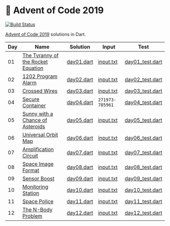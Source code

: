 # :christmas_tree: Advent of Code 2019

[![Build Status](https://travis-ci.com/janstol/adventofcode2019.svg?branch=master)](https://travis-ci.com/janstol/adventofcode2019)

[Advent of Code 2019](https://adventofcode.com/2019) solutions in Dart.

| Day | Name | Solution | Input | Test |
| --- | ---  | ---      | ---   | ---  |
| 01 | [The Tyranny of the Rocket Equation](https://adventofcode.com/2019/day/1) | [day01.dart](lib/day01/day01.dart) | [input.txt](lib/day01/input.txt) | [day01_test.dart](test/day01_test.dart) |
| 02 | [1202 Program Alarm](https://adventofcode.com/2019/day/2) | [day02.dart](lib/day02/day02.dart) | [input.txt](lib/day02/input.txt) | [day02_test.dart](test/day02_test.dart) |
| 03 | [Crossed Wires](https://adventofcode.com/2019/day/3) | [day03.dart](lib/day03/day03.dart) | [input.txt](lib/day03/input.txt) | [day03_test.dart](test/day03_test.dart) |
| 04 | [Secure Container](https://adventofcode.com/2019/day/4) | [day04.dart](lib/day04/day04.dart) | `271973-785961` | [day04_test.dart](test/day04_test.dart) |
| 05 | [Sunny with a Chance of Asteroids](https://adventofcode.com/2019/day/5)  | [day05.dart](lib/day05/day05.dart) | [input.txt](lib/day05/input.txt) | [day05_test.dart](test/day05_test.dart) |
| 06 | [Universal Orbit Map](https://adventofcode.com/2019/day/6) | [day06.dart](lib/day06/day06.dart) | [input.txt](lib/day06/input.txt) | [day06_test.dart](test/day06_test.dart) |
| 07 | [Amplification Circuit](https://adventofcode.com/2019/day/7) | [day07.dart](lib/day07/day07.dart) | [input.txt](lib/day07/input.txt) | [day07_test.dart](test/day07_test.dart) |
| 08 | [Space Image Format](https://adventofcode.com/2019/day/8) | [day08.dart](lib/day08/day08.dart) | [input.txt](lib/day08/input.txt) | [day08_test.dart](test/day08_test.dart) |
| 09 | [Sensor Boost](https://adventofcode.com/2019/day/9) | [day09.dart](lib/day09/day09.dart) | [input.txt](lib/day09/input.txt) | [day09_test.dart](test/day09_test.dart) |
| 10 | [Monitoring Station](https://adventofcode.com/2019/day/10) | [day10.dart](lib/day10/day10.dart) | [input.txt](lib/day10/input.txt) | [day10_test.dart](test/day10_test.dart) |
| 11 | [Space Police](https://adventofcode.com/2019/day/11) | [day11.dart](lib/day11/day11.dart) | [input.txt](lib/day11/input.txt) | [day11_test.dart](test/day11_test.dart) |
| 12 | [The N-Body Problem](https://adventofcode.com/2019/day/12) | [day12.dart](lib/day12/day12.dart) | [input.txt](lib/day12/input.txt) | [day12_test.dart](test/day12_test.dart) |
